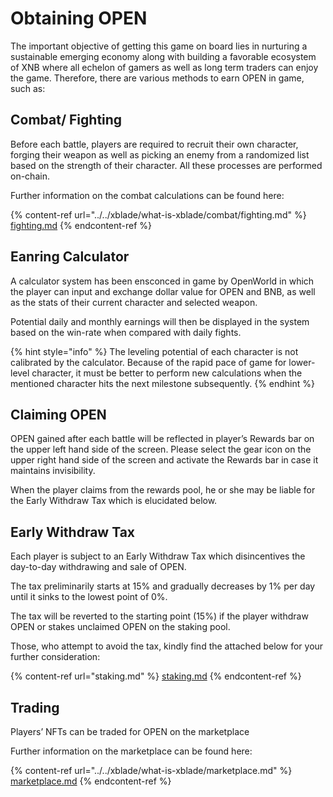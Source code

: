 # Obtaining OPEN

The important objective of getting this game on board lies in nurturing a sustainable emerging economy along with building a favorable ecosystem of XNB where all echelon of gamers as well as long term traders can enjoy the game. Therefore, there are various methods to earn OPEN in game, such as:

## Combat/ Fighting

Before each battle, players are required to recruit their own character, forging their weapon as well as picking an enemy from a randomized list based on the strength of their character. All these processes are performed on-chain.

Further information on the combat calculations can be found here:

{% content-ref url="../../xblade/what-is-xblade/combat/fighting.md" %}
[fighting.md](../../xblade/what-is-xblade/combat/fighting.md)
{% endcontent-ref %}

## Eanring Calculator

A calculator system has been ensconced in game by OpenWorld in which the player can input and exchange dollar value for OPEN and BNB, as well as the stats of their current character and selected weapon.

Potential daily and monthly earnings will then be displayed in the system based on the win-rate when compared with daily fights.

{% hint style="info" %}
The leveling potential of each character is not calibrated by the calculator. Because of the rapid pace of game for lower-level character, it must be better to perform new calculations when the mentioned character hits the next milestone subsequently.
{% endhint %}

## Claiming OPEN

OPEN gained after each battle will be reflected in player’s Rewards bar on the upper left hand side of the screen. Please select the gear icon on the upper right hand side of the screen and activate the Rewards bar in case it maintains invisibility.

When the player claims from the rewards pool, he or she may be liable for the Early Withdraw Tax which is elucidated below.

## Early Withdraw Tax

Each player is subject to an Early Withdraw Tax which disincentives the day-to-day withdrawing and sale of OPEN.

The tax preliminarily starts at 15% and gradually decreases by 1% per day until it sinks to the lowest point of 0%.

The tax will be reverted to the starting point (15%) if the player withdraw OPEN or stakes unclaimed OPEN on the staking pool.

Those, who attempt to avoid the tax, kindly find the attached below for your further consideration:

{% content-ref url="staking.md" %}
[staking.md](staking.md)
{% endcontent-ref %}

## Trading

Players’ NFTs can be traded for OPEN on the marketplace

Further information on the marketplace can be found here:

{% content-ref url="../../xblade/what-is-xblade/marketplace.md" %}
[marketplace.md](../../xblade/what-is-xblade/marketplace.md)
{% endcontent-ref %}

